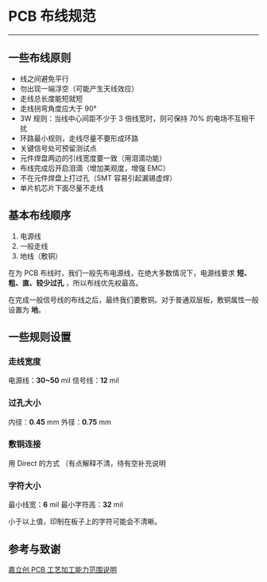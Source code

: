

# PCB 布线规范



---

## 一些布线原则

* 线之间避免平行
* 勿出现一端浮空（可能产生天线效应）
* 走线总长度能短就短
* 走线拐弯角度应大于 90°
* 3W 规则：当线中心间距不少于 3 倍线宽时，则可保持 70% 的电场不互相干扰
* 环路最小规则，走线尽量不要形成环路
* 关键信号处可预留测试点
* 元件焊盘两边的引线宽度要一致（用泪滴功能）
* 布线完成后开启泪滴（增加美观度，增强 EMC）
* 不在元件焊盘上打过孔（SMT 容易引起漏锡虚焊）
* 单片机芯片下面尽量不走线

## 基本布线顺序

1. 电源线
2. 一般走线
3. 地线（敷铜）

在为 PCB 布线时，我们一般先布电源线，在绝大多数情况下，电源线要求 **短、粗、直、较少过孔** ，所以布线优先权最高。

在完成一般信号线的布线之后，最终我们要敷铜。对于普通双层板，敷铜属性一般设置为 **地**。


## 一些规则设置

### 走线宽度

电源线：**30~50** mil
信号线：**12** mil

### 过孔大小

内径：**0.45** mm
外径：**0.75** mm

### 敷铜连接

用 Direct 的方式
（有点解释不清，待有空补充说明

### 字符大小

最小线宽：**6** mil
最小字符高：**32** mil

小于以上值，印制在板子上的字符可能会不清晰。


## 参考与致谢
[嘉立创 PCB 工艺加工能力范围说明](https://www.sz-jlc.com/portal/vtechnology.html)